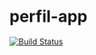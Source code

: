 # perfil-app
[![Build Status](https://travis-ci.org/tw-ecd/perfil-app.svg?branch=api)](https://travis-ci.org/tw-ecd/perfil-app)

